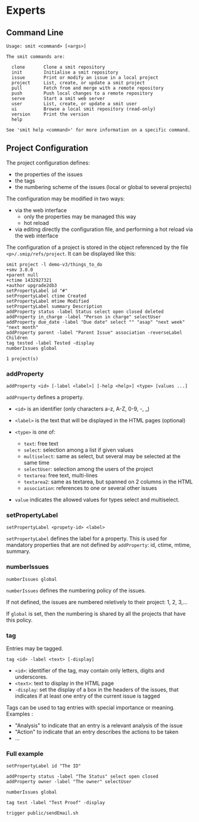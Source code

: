 # Experts

## Command Line

```
Usage: smit <command> [<args>]

The smit commands are:

  clone       Clone a smit repository
  init        Initialise a smit repository
  issue       Print or modify an issue in a local project
  project     List, create, or update a smit project
  pull        Fetch from and merge with a remote repository
  push        Push local changes to a remote repository
  serve       Start a smit web server
  user        List, create, or update a smit user
  ui          Browse a local smit repository (read-only)
  version     Print the version
  help

See 'smit help <command>' for more information on a specific command.
```

## Project Configuration

The project configuration defines:

- the properties of the issues
- the tags
- the numbering scheme of the issues (local or global to several projects)

The configuration may be modified in two ways:

- via the web interface
    - only the properties may be managed this way
    - hot reload 
- via editing directly the configuration file, and performing a hot reload via the web interface

The configuration of a project is stored in the object referenced by the file `<p>/.smip/refs/project`. It can be displayed like this:

```
smit project -l demo-v3/things_to_do
+smv 3.0.0
+parent null
+ctime 1432927321
+author upgrade2db3
setPropertyLabel id "#"
setPropertyLabel ctime Created
setPropertyLabel mtime Modified
setPropertyLabel summary Description
addProperty status -label Status select open closed deleted
addProperty in_charge -label "Person in charge" selectUser
addProperty due_date -label "Due date" select "" "asap" "next week" "next month"
addProperty parent -label "Parent Issue" association -reverseLabel Children
tag tested -label Tested -display
numberIssues global

1 project(s)
```


### addProperty
```
addProperty <id> [-label <label>] [-help <help>] <type> [values ...]
```

`addProperty` defines a property.

- `<id>` is an identifier (only characters a-z, A-Z, 0-9, -, _)
- `<label>` is the text that will be displayed in the HTML pages (optional)
- `<type>` is one of:

    * `text`: free text
    * `select`: selection among a list if given values
    * `multiselect`: same as select, but several may be selected at the same time
    * `selectUser`: selection among the users of the project
    * `textarea`: free text, multi-lines
    * `textarea2`: same as textarea, but spanned on 2 columns in the HTML
    * `association`: references to one or several other issues
    
- `value` indicates the allowed values for types select and multiselect.

### setPropertyLabel

```
setPropertyLabel <propety-id> <label>
```

`setPropertyLabel` defines the label for a property. This is used for mandatory properties that are not defined by `addProperty`: id, ctime, mtime, summary.

### numberIssues

```
numberIssues global
```

`numberIssues` defines the numbering policy of the issues.

If not defined, the issues are numbered reletively to their project: 1, 2, 3,...

If `global` is set, then the numbering is shared by all the projects that have this policy.


### tag

Entries may be tagged.

```
tag <id> -label <text> [-display]
```

- `<id>`: identifier of the tag, may contain only letters, digits and underscores.
- `<text>`: text to display in the HTML page
- `-display`: set the display of a box in the headers of the issues, that indicates if at least one entry of the current issue is tagged

Tags can be used to tag entries with special importance or meaning. Examples :

- "Analysis" to indicate that an entry is a relevant analysis of the issue
- "Action" to indicate that an entry describes the actions to be taken
- ...



### Full example 

```
setPropertyLabel id "The ID"

addProperty status -label "The Status" select open closed
addProperty owner -label "The owner" selectUser

numberIssues global

tag test -label "Test Proof" -display

trigger public/sendEmail.sh
```




